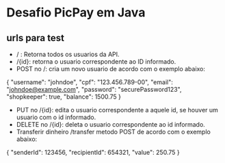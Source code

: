 # Desafio PicPay em Java

## urls para test

- / : Retorna todos os usuarios da API.
- /{id}: retorna o usuario correspondente ao ID informado.
- POST no /: cria um novo usuario de acordo com o exemplo abaixo:

{
  "username": "johndoe",
  "cpf": "123.456.789-00",
  "email": "johndoe@example.com",
  "password": "securePassword123",
  "shopkeeper": true,
  "balance": 1500.75
}

- PUT no /{id}: edita o usuario correspondente a aquele id, se houver um usuario com o id informado.
- DELETE no /{id}: deleta o usuario correspondente ao id informado.
- Transferir dinheiro /transfer metodo POST de acordo com o exemplo abaixo:

{
  "senderId": 123456,
  "recipientId": 654321,
  "value": 250.75
}
